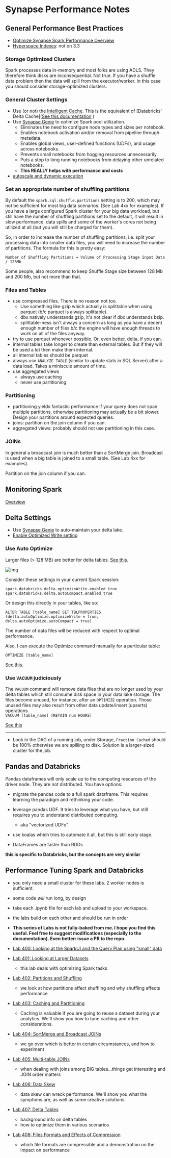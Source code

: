 # Synapse Performance Notes


## General Performance Best Practices

* [Optimize Synapse Spark Performance Overview](https://learn.microsoft.com/en-us/azure/synapse-analytics/spark/apache-spark-performance)
* [Hyperspace Indexes](https://learn.microsoft.com/en-us/azure/synapse-analytics/spark/apache-spark-performance-hyperspace?pivots=programming-language-python):  not on 3.3

### Storage Optimized Clusters

Spark processes data in-memory and most folks are using ADLS.  They therefore think disks are inconsequential.  Not true.  If you have a shuffle data problem then the data will spill from the executor/worker.  In this case you should consider storage-optimized clusters.  

### General Cluster Settings

* Use (or not) the [Intelligent Cache](https://learn.microsoft.com/en-us/azure/synapse-analytics/spark/apache-spark-intelligent-cache-concept).  This is the equivalent of [Databricks' Delta Cache]([See this documentation](https://docs.microsoft.com/en-us/azure/databricks/delta/optimizations/delta-cache)  )
* Use [Synapse Genie](https://github.com/microsoft/SynapseGenie/tree/main) to optimize Spark pool utilization.  
  * Eliminates the need to configure node types and sizes per notebook.
  * Enables notebook activation and/or removal from pipeline through metadata.
  * Enables global views, user-defined functions (UDFs), and usage across notebooks.
  * Prevents small notebooks from hogging resources unnecessarily.
  * Puts a stop to long running notebooks from delaying other unrelated notebooks.
  * **This REALLY helps with performance and costs**
* [autoscale and dynamic execution](https://learn.microsoft.com/en-us/azure/synapse-analytics/spark/apache-spark-autoscale)

### Set an appropriate number of shuffling partitions 

By default the `spark.sql.shuffle.partitions` setting is to 200, which may not be sufficient for most big data scenarios. (See Lab 4xx for examples).  If you have a large configured Spark cluster for your big data workload, but still have the number of shuffling partitions set to the default, it will result in slow performance, data spills and some of the worker's cores not being utilized at all (but you will still be charged for them).

So, in order to increase the number of shuffling partitions, i.e. split your processing data into smaller data files, you will need to increase the number of partitions. The formula for this is pretty easy:

`Number of Shuffling Partitions = Volume of Processing Stage Input Data / 128Mb`

Some people, also recommend to keep Shuffle Stage size between 128 Mb and 200 Mb, but not more than that.

### Files and Tables

* use compressed files.  There is no reason not too.  
  * Use something like gzip which actually is splittable when using parquet (b/c parquet is always splittable). 
  * dbx natively understands gzip, it's not clear if dbx understands bzip. 
  * splittable-ness isn't always a concern as long as you have a decent enough number of files b/c the engine will have enough threads to work on all of the files anyway.   
* try to use parquet whenever possible.  Or, even better, delta, if you can. 
* internal tables take longer to create than external tables.  But if they will be used a lot then make them internal.  
* all internal tables should be parquet
* always use `ANALYZE TABLE` (similar to update stats in SQL Server) after a data load.  Takes a miniscule amount of time.  
* use aggregated views
  * always use caching
  * never use partitioning

### Partitioning

* partitioning yields fantastic performance if your query does not span multiple partitions, otherwise partitioning may actually be a bit slower.  Design your partitions around expected queries.  
* joins:  partition on the join column if you can.  
* aggregated views:  probably should not use partitioning in this case.

### JOINs

In general a broadcast join is much better than a SortMerge join.  Broadcast is used when a big table is joined to a small table.  (See Lab 4xx for examples).  

Partition on the join column if you can.  


## Monitoring Spark

[Overview](https://learn.microsoft.com/en-us/azure/synapse-analytics/spark/apache-spark-history-server)

## Delta Settings

* Use [Synapse Genie](https://github.com/microsoft/SynapseGenie/tree/main/utilities/DeltalakeAutoMaintain) to auto-maintain your delta lake.  
* [Enable Optimized Write setting](https://learn.microsoft.com/en-us/azure/synapse-analytics/spark/optimize-write-for-apache-spark)

### Use Auto Optimize

Larger files (> 128 MB) are better for delta tables.  [See this](https://docs.microsoft.com/en-us/azure/databricks/delta/optimizations/auto-optimize).  

![img](../img/optimized-writes.png)

Consider these settings in your current Spark session:

`spark.databricks.delta.optimizeWrite.enabled true`  
`spark.databricks.delta.autoCompact.enabled true`  

Or design this directly in your tables, like so:

`ALTER TABLE [table_name] SET TBLPROPERTIES (delta.autoOptimize.optimizeWrite = true, delta.autoOptimize.autoCompact = true)`  

The number of data files will be reduced with respect to optimal performance.  

Also, I can execute the Optimize command manually for a particular table:

`OPTIMIZE [table_name]`

[See this](https://docs.microsoft.com/en-us/azure/databricks/spark/latest/spark-sql/language-manual/optimize).  

### Use `VACUUM` judiciously

The `VACUUM` command will remove data files that are no longer used by your delta tables which still consume disk space in your data lake storage. The files become unused, for instance, after an `OPTIMIZE` operation.  Those unused files may also result from other data update/insert (upserts) operations.  
`VACUUM [table_name] [RETAIN num HOURS]`

[See this](https://docs.microsoft.com/en-us/azure/databricks/spark/latest/spark-sql/language-manual/vacuum)   






-----
  


* Look in the DAG of a running job, under Storage, `Fraction Cached` should be 100% otherwise we are spilling to disk.  Solution is a larger-sized cluster for the job.  


## Pandas and Databricks

Pandas dataframes will only scale up to the computing resources of the driver node.  They are not distributed.  You have options:  

* migrate the pandas code to a full spark dataframe.  This requires learning the paradigm and rethinking your code.
* leverage pandas UDF.  It tries to leverage what you have, but still requires you to understand distributed computing.
  * aka "vectorized UDFs"
* use koalas which tries to automate it all, but this is still early stage.  



* DataFrames are faster than RDDs


**this is specific to Databricks, but the concepts are very similar**
## Performance Tuning Spark and Databricks

* you only need a small cluster for these labs.  2 worker nodes is sufficient.  
* some code _will_ run long, by design
* take each .ipynb file for each lab and upload to your workspace.  
* the labs build on each other and should be run in order
* **This series of Labs is not fully-baked from me.  I hope you find this useful.  Feel free to suggest modifications (especially to the documentation).  Even better:  issue a PR to the repo.**


* [Lab 400: Looking at the SparkUI and the Query Plan using "small" data](./Lab400/400.ipynb)
* [Lab 401: Looking at Larger Datasets](./Lab400/401-Setup-Large-Dataset.dbc)
  * this lab deals with optimizing Spark tasks
* [Lab 402:  Partitions and Shuffling](./Lab400/402-Partitions.ipynb)
  * we look at how partitions affect shuffling and why shuffling affects performance
* [Lab 403:  Caching and Partitioning](./Lab400/403-Caching-and-Partitioning.dbc)
  * Caching is valuable if you are going to reuse a dataset during your analytics.  We'll show you how to tune caching and other considerations.  
* [Lab 404:  SortMerge and Broadcast JOINs](./Lab400/404-SortMerge-and-Broadcast-Joins.dbc)
  * we go over which is better in certain circumstances, and how to experiment
* [Lab 405:  Multi-table JOINs](./Lab400/405-Multi-Table-Joins.dbc)
  * when dealing with joins among BIG tables...things get interesting and JOIN order matters
* [Lab 406:  Data Skew](./Lab400/406-Data-Skew.ipynb)
  * data skew can wreck performance.  We'll show you what the symptoms are, as well as some creative solutions.  
* [Lab 407:  Delta Tables](./Lab400/407-Delta-Tables.dbc)
  * background info on delta tables
  * how to optimize them in various scenarios
* [Lab 408: Files Formats and Effects of Compression](./Lab400/408-FileFormats-and-Compression.dbc)
  * which file formats are compressible and a demonstration on the impact on performance
